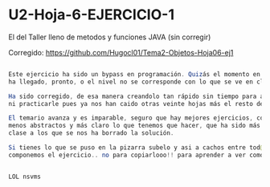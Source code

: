 # U2-Hoja-6-EJERCICIO-1
El del Taller lleno de metodos y funciones JAVA (sin corregir)

Corregido: https://github.com/Hugocl01/Tema2-Objetos-Hoja06-ej1

```java

Este ejercicio ha sido un bypass en programación. Quizás el momento en que 
ha llegado, pronto, o el nivel no se corresponde con lo que se ve en clase.

Ha sido corregido, de esa manera creandolo tan rápido sin tiempo para asimilar 
ni practicarle pues ya nos han caido otras veinte hojas más el resto de asignaturas.

El temario avanza y es imparable, seguro que hay mejores ejercicios, con enunciados 
menos abstractos y más claro lo que tenemos que hacer, que ha sido más del 80% de la 
clase a los que se nos ha borrado la solución. 

Si tienes lo que se puso en la pizarra subelo y asi a cachos entre tod@s igual 
componemos el ejercicio.. no para copiarlooo!! para aprender a ver como se haceeee!!! 


LOL nsvms

```
